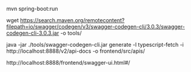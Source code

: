 mvn spring-boot:run

wget https://search.maven.org/remotecontent?filepath=io/swagger/codegen/v3/swagger-codegen-cli/3.0.3/swagger-codegen-cli-3.0.3.jar -o tools/

java -jar ./tools/swagger-codegen-cli.jar generate -l typescript-fetch -i http://localhost:8888/v2/api-docs -o frontend/src/apis/


http://localhost:8888/frontend/swagger-ui.html#/